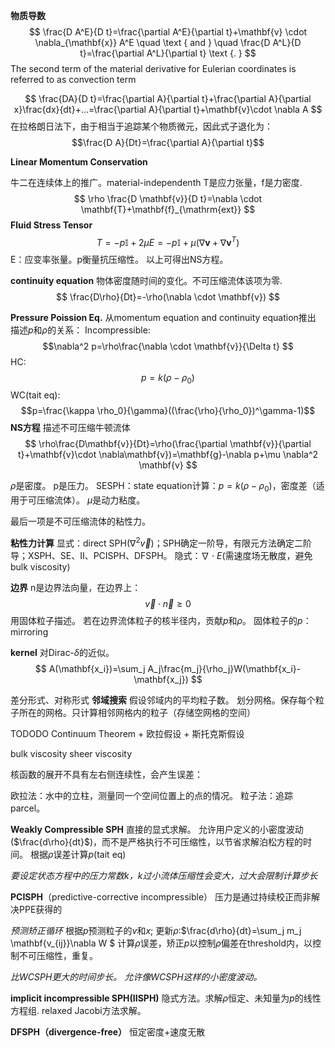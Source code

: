**物质导数**
$$
\frac{D A^E}{D t}=\frac{\partial A^E}{\partial t}+\mathbf{v} \cdot \nabla_{\mathbf{x}} A^E \quad \text { and } \quad \frac{D A^L}{D t}=\frac{\partial A^L}{\partial t} \text {. }
$$
The second term of the material derivative for Eulerian coordinates
is referred to as convection term


$$
\frac{DA}{D t}=\frac{\partial A}{\partial t}+\frac{\partial A}{\partial x}\frac{dx}{dt}+...=\frac{\partial A}{\partial t}+\mathbf{v}\cdot \nabla A
$$
在拉格朗日法下，由于相当于追踪某个物质微元，因此式子退化为：$$\frac{D A}{Dt}=\frac{\partial A}{\partial t}$$

**Linear Momentum Conservation**

牛二在连续体上的推广。material-independenth
T是应力张量，f是力密度.
$$
\rho \frac{D \mathbf{v}}{D t}=\nabla \cdot \mathbf{T}+\mathbf{f}_{\mathrm{ext}}
$$
**Fluid Stress Tensor**
$$
T=-p\mathbb{I} +2 \mu E=-p\mathbb{I} + \mu(\nabla\mathbf{v} + \nabla\mathbf{v}^T )
$$
E：应变率张量。p衡量抗压缩性。
以上可得出NS方程。


**continuity equation**
物体密度随时间的变化。不可压缩流体该项为零.
$$
\frac{D\rho}{Dt}=-\rho(\nabla \cdot \mathbf{v})
$$

**Pressure Poission Eq.**
从momentum equation and continuity equation推出
描述$p$和$\rho$的关系：
Incompressible:
$$\nabla^2 p=\rho\frac{\nabla \cdot \mathbf{v}}{\Delta t}
$$
HC:
$$p=k(\rho-\rho_0)$$
WC(tait eq):
$$p=\frac{\kappa \rho_0}{\gamma}((\frac{\rho}{\rho_0})^\gamma-1)$$
**NS方程**
描述不可压缩牛顿流体
$$
\rho\frac{D\mathbf{v}}{Dt}=\rho(\frac{\partial \mathbf{v}}{\partial t}+\mathbf{v}\cdot \nabla\mathbf{v})=\mathbf{g}-\nabla p+\mu \nabla^2 \mathbf{v}
$$

$\rho$是密度。
p是压力。
SESPH：state equation计算：$p=k(\rho-\rho_0)$，密度差（适用于可压缩流体）。
$\mu$是动力粘度。

最后一项是不可压缩流体的粘性力。


**粘性力计算**
显式：direct SPH($\nabla^2 \vec{v}$)；SPH确定一阶导，有限元方法确定二阶导；XSPH、SE、II、PCISPH、DFSPH。
隐式：$\nabla \cdot E$(需速度场无散度，避免bulk viscosity)

**边界**
n是边界法向量，在边界上：
$$
\vec{v}\cdot \vec{n}\geq 0
$$
用固体粒子描述。
若在边界流体粒子的核半径内，贡献$p$和$\rho$。
固体粒子的$p$：mirroring

**kernel**
对Dirac-$\delta$的近似。
$$
A(\mathbf{x_i})=\sum_j A_j\frac{m_j}{\rho_j}W(\mathbf{x_i}-\mathbf{x_j})
$$

差分形式、对称形式
**邻域搜索**
假设邻域内的平均粒子数。
划分网格。保存每个粒子所在的网格。只计算相邻网格内的粒子（存储空网格的空间）


TODODO
Continuum Theorem + 欧拉假设 + 斯托克斯假设

bulk viscosity
sheer viscosity

核函数的展开不具有左右侧连续性，会产生误差：

欧拉法：水中的立柱，测量同一个空间位置上的点的情况。
粒子法：追踪parcel。


**Weakly Compressible SPH**
直接的显式求解。
允许用户定义的小密度波动($\frac{d\rho}{dt}$)，而不是严格执行不可压缩性，以节省求解泊松方程的时间。
根据$\rho$误差计算$p$(tait eq)


*要设定状态方程中的压力常数$k$，$k$过小流体压缩性会变大，过大会限制计算步长*



**PCISPH**（predictive-corrective incompressible）
压力是通过持续校正而非解决PPE获得的

*预测矫正循环*
根据$p$预测粒子的$v$和$x$;
更新$\rho$:$\frac{d\rho}{dt}=\sum_j m_j \mathbf{v_{ij}}\nabla W $
计算$\rho$误差，矫正$p$以控制$\rho$偏差在threshold内，以控制不可压缩性，重复。

*比WCSPH更大的时间步长。*
*允许像WCSPH这样的小密度波动。*

<!-- ![pic](WCSPH_PCISPH.png) -->

**implicit incompressible SPH(IISPH)**
隐式方法。求解$\rho$恒定、未知量为$p$的线性方程组.
relaxed Jacobi方法求解。

<!-- ![pic](IISPH_alg.png) -->

**DFSPH（divergence-free）**
恒定密度+速度无散